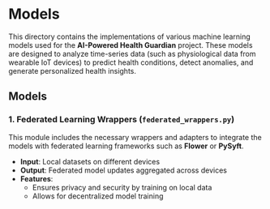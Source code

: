 # Models

This directory contains the implementations of various machine learning models used for the **AI-Powered Health Guardian** project. These models are designed to analyze time-series data (such as physiological data from wearable IoT devices) to predict health conditions, detect anomalies, and generate personalized health insights.  

## Models

### 1. **Federated Learning Wrappers (`federated_wrappers.py`)**
This module includes the necessary wrappers and adapters to integrate the models with federated learning frameworks such as **Flower** or **PySyft**.  
- **Input**: Local datasets on different devices
- **Output**: Federated model updates aggregated across devices
- **Features**:
  - Ensures privacy and security by training on local data
  - Allows for decentralized model training


